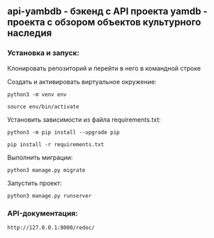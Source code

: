 ## api-yambdb - бэкенд с API проекта yamdb - проекта с обзором объектов культурного наследия



### Установка и запуск:

Клонировать репозиторий и перейти в него в командной строке

Cоздать и активировать виртуальное окружение:

```
python3 -m venv env
```

```
source env/bin/activate
```

Установить зависимости из файла requirements.txt:

```
python3 -m pip install --upgrade pip
```

```
pip install -r requirements.txt
```

Выполнить миграции:

```
python3 manage.py migrate
```

Запустить проект:

```
python3 manage.py runserver
```

### API-документация:

```
http://127.0.0.1:8000/redoc/
```